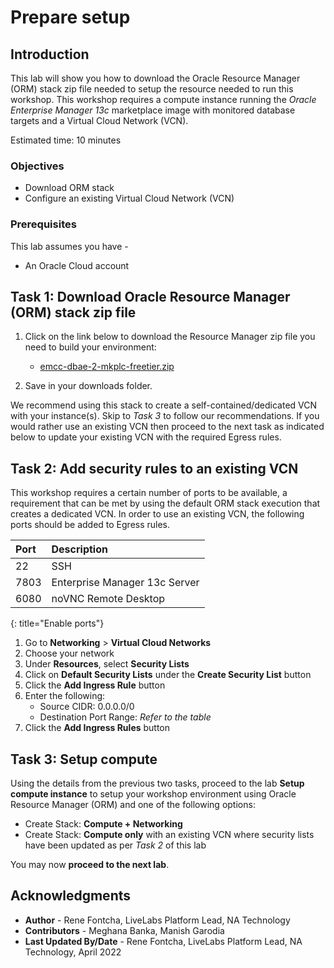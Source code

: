 # Prepare setup

## Introduction

This lab will show you how to download the Oracle Resource Manager (ORM) stack zip file needed to setup the resource needed to run this workshop. This workshop requires a compute instance running the *Oracle Enterprise Manager 13c* marketplace image with monitored database targets and a Virtual Cloud Network (VCN).

Estimated time: 10 minutes

### Objectives

 -   Download ORM stack
 -   Configure an existing Virtual Cloud Network (VCN)

### Prerequisites

This lab assumes you have -
 -   An Oracle Cloud account

## Task 1: Download Oracle Resource Manager (ORM) stack zip file

1.  Click on the link below to download the Resource Manager zip file you need to build your environment:

	 - [emcc-dbae-2-mkplc-freetier.zip](https://objectstorage.us-ashburn-1.oraclecloud.com/p/45QlbADtilX7TE3zpYeOrVyF5StsG3AOfdFU4BAiwWesx-spDYOrIbF3xqDS2lDV/n/natdsecurity/b/stack/o/emcc-dbae-2-mkplc-freetier.zip)

1.  Save in your downloads folder.

We recommend using this stack to create a self-contained/dedicated VCN with your instance(s). Skip to *Task 3* to follow our recommendations. If you would rather use an existing VCN then proceed to the next task as indicated below to update your existing VCN with the required Egress rules.

## Task 2: Add security rules to an existing VCN

This workshop requires a certain number of ports to be available, a requirement that can be met by using the default ORM stack execution that creates a dedicated VCN. In order to use an existing VCN, the following ports should be added to Egress rules.

| Port           | Description                           |
| :------------- | :------------------------------------ |
| 22             | SSH                                   |
| 7803           | Enterprise Manager 13c Server         |
| 6080           | noVNC Remote Desktop                  |
{: title="Enable ports"}

1.  Go to **Networking** &gt; **Virtual Cloud Networks**
1.  Choose your network
1.  Under **Resources**, select **Security Lists**
1.  Click on **Default Security Lists** under the **Create Security List** button
1.  Click the **Add Ingress Rule** button
1.  Enter the following:  
    - Source CIDR: 0.0.0.0/0
    - Destination Port Range: *Refer to the table*
1.  Click the **Add Ingress Rules** button

## Task 3: Setup compute   

Using the details from the previous two tasks, proceed to the lab **Setup compute instance** to setup your workshop environment using Oracle Resource Manager (ORM) and one of the following options:

 -  Create Stack:  **Compute + Networking**
 -  Create Stack:  **Compute only** with an existing VCN where security lists have been updated as per *Task 2* of this lab

You may now **proceed to the next lab**.

## Acknowledgments

 - **Author** - Rene Fontcha, LiveLabs Platform Lead, NA Technology
 - **Contributors** - Meghana Banka, Manish Garodia
 - **Last Updated By/Date** - Rene Fontcha, LiveLabs Platform Lead, NA Technology, April 2022
